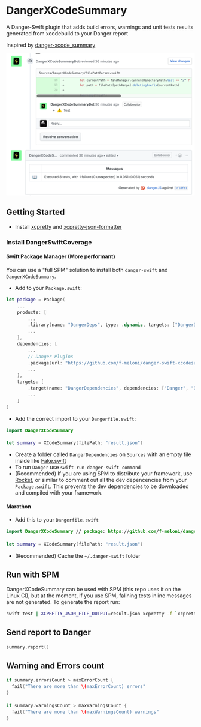 # DangerXCodeSummary
A Danger-Swift plugin that adds build errors, warnings and unit tests results generated from xcodebuild to your Danger report

Inspired by [danger-xcode_summary](https://github.com/diogot/danger-xcode_summary)

![DangerXCodeSummary](Images/DangerXCodeSummary.png)

## Getting Started

- Install [xcpretty](https://github.com/supermarin/xcpretty) and 
[xcpretty-json-formatter](https://github.com/marcelofabri/xcpretty-json-formatter) 

### Install DangerSwiftCoverage
#### Swift Package Manager (More performant)
You can use a "full SPM" solution to install both `danger-swift` and `DangerXCodeSummary`.

- Add to your `Package.swift`:

```swift
let package = Package(
    ...
    products: [
        ...
        .library(name: "DangerDeps", type: .dynamic, targets: ["DangerDependencies"]), // dev
        ...
    ],
    dependencies: [
        ...
        // Danger Plugins
        .package(url: "https://github.com/f-meloni/danger-swift-xcodesummary", from: "0.1.0") // dev
        ...
    ],
    targets: [
        .target(name: "DangerDependencies", dependencies: ["Danger", "DangerXCodeSummary"]), // dev
        ...
    ]
)
```

- Add the correct import to your `Dangerfile.swift`:
```swift
import DangerXCodeSummary

let summary = XCodeSummary(filePath: "result.json")
```

- Create a folder called `DangerDependencies` on `Sources` with an empty file inside like [Fake.swift](Sources/DangerDependencies/Fake.swift)
- To run `Danger` use `swift run danger-swift command`
- (Recommended) If you are using SPM to distribute your framework, use [Rocket](https://github.com/f-meloni/Rocket), or similar to comment out all the dev depencencies from your `Package.swift`.
This prevents the dev dependencies to be downloaded and compiled with your framework.

#### Marathon
- Add this to your `Dangerfile.swift`

```swift
import DangerXCodeSummary // package: https://github.com/f-meloni/danger-swift-xcodesummary

let summary = XCodeSummary(filePath: "result.json")
```

- (Recommended) Cache the `~/.danger-swift` folder

## Run with SPM
DangerXCodeSummary can be used with SPM (this repo uses it on the Linux CI), but at the moment, if you use SPM, falining tests inline messages are not generated.
To generate the report run:

```bash
swift test | XCPRETTY_JSON_FILE_OUTPUT=result.json xcpretty -f `xcpretty-json-formatter`
```

## Send report to Danger

```swift
summary.report()
```

## Warning and Errors count

```swift
if summary.errorsCount > maxErrorCount {
  fail("There are more than \(maxErrorCount) errors"
}

if summary.warningsCount > maxWarningsCount {
  fail("There are more than \(maxWarningsCount) warnings"
}
```
